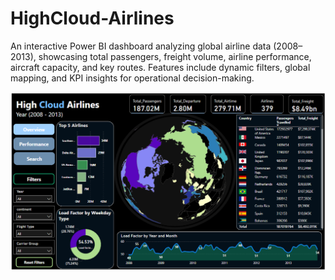 # HighCloud-Airlines
An interactive Power BI dashboard analyzing global airline data (2008–2013), showcasing total passengers, freight volume, airline performance, aircraft capacity, and key routes. Features include dynamic filters, global mapping, and KPI insights for operational decision-making.

![alt text](https://github.com/gouravsupakar/HighCloud-Airlines/blob/main/Screenshot%201.png?raw=true)
